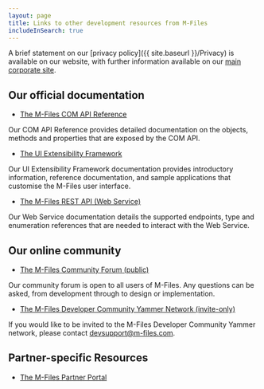 ```yaml
---
layout: page
title: Links to other development resources from M-Files
includeInSearch: true
---
```


A brief statement on our [privacy policy]({{ site.baseurl }}/Privacy) is available on our website, with further information available on our [main corporate site](https://www.m-files.com/privacy-policy-statement).

## Our official documentation

* [The M-Files COM API Reference](https://www.m-files.com/api/documentation/latest/index.html)

Our COM API Reference provides detailed documentation on the objects, methods and properties that are exposed by the COM API.

* [The UI Extensibility Framework](https://www.m-files.com/UI_Extensibility_Framework/)

Our UI Extensibility Framework documentation provides introductory information, reference documentation, and sample applications that customise the M-Files user interface.

* [The M-Files REST API (Web Service)](http://www.m-files.com/mfws/)

Our Web Service documentation details the supported endpoints, type and enumeration references that are needed to interact with the Web Service.

## Our online community

* [The M-Files Community Forum (public)](http://community.m-files.com)

Our community forum is open to all users of M-Files.  Any questions can be asked, from development through to design or implementation.

* [The M-Files Developer Community Yammer Network (invite-only)](https://www.yammer.com/m-filesdevelopercommunity/)

<p class="note">If you would like to be invited to the M-Files Developer Community Yammer network, please contact <a href="mailto:devsupport@m-files.com">devsupport@m-files.com</a>.</p>

## Partner-specific Resources

* [The M-Files Partner Portal](https://partners.cloudvault.m-files.com/)

